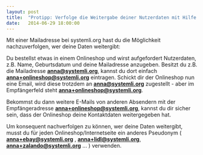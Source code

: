 ```yaml
---
layout: post
title:  "Protipp: Verfolge die Weitergabe deiner Nutzerdaten mit Hilfe deiner E-Mailadresse"
date:   2014-06-29 18:00:00
---
```

Mit einer Mailadresse bei systemli.org hast du die Möglichkeit nachzuverfolgen, wer deine Daten weitergibt:

Du bestellst etwas in einem Onlineshop und wirst aufgefordert Nutzerdaten, z.B. Name, Geburtsdatum und deine Mailadresse anzugeben.
Besitzt du  z.B. die Mailadresse **anna@systemli.org**, kannst du dort einfach **anna+onlineshop@systemli.org** eintragen.
Schickt dir der Onlineshop nun eine Email, wird diese trotzdem an **anna@systemli.org** zugestellt - aber im Empfängerfeld steht **anna+onlineshop@systemli.org**.

Bekommst du dann weitere E-Mails von anderen Absendern mit der Empfängeradresse **anna+onlineshop@systemli.org**, kannst du dir sicher sein, dass der Onlineshop deine Kontaktdaten weitergegeben hat.

Um konsequent nachverfolgen zu können, wer deine Daten weitergibt, musst du für jeden Onlineshop/Internetseite ein anderes Pseudonym ( **anna+ebay@systemli.org** , **anna+lidl@systemli.org**, **anna+zalando@systemli.org** ... ) verwenden.

